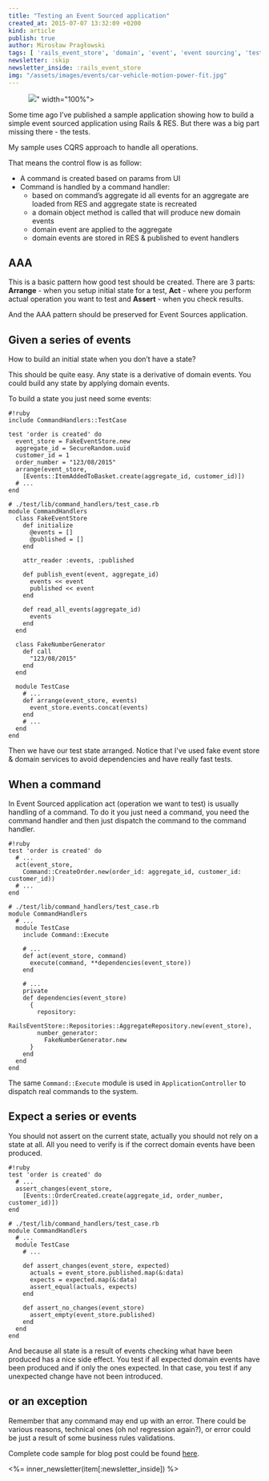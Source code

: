 ```yaml
---
title: "Testing an Event Sourced application"
created_at: 2015-07-07 13:32:09 +0200
kind: article
publish: true
author: Mirosław Pragłowski
tags: [ 'rails_event_store', 'domain', 'event', 'event sourcing', 'tests', 'TDD' ]
newsletter: :skip
newsletter_inside: :rails_event_store
img: "/assets/images/events/car-vehicle-motion-power-fit.jpg"
---
```


<p>
  <figure>
    <img src="<%= src_fit("events/car-vehicle-motion-power.jpg") %>" width="100%">
  </figure>
</p>

Some time ago I’ve published a sample application showing how to build a simple event sourced application using Rails &amp; RES. But there was a big part missing there - the tests.

My sample uses CQRS approach to handle all operations.

<!-- more -->

That means the control flow is as follow:

* A command is created based on params from UI
* Command is handled by a command handler:
  * based on command’s aggregate id all events for an aggregate are loaded from RES and aggregate state is recreated
  * a domain object method is called that will produce new domain events
  * domain event are applied to the aggregate
  * domain events are stored in RES & published to event handlers

## AAA
This is a basic pattern how good test should be created. There are 3 parts: **Arrange** - when you setup initial state for a test, **Act** - where you perform actual operation you want to test and **Assert** - when you check results.

And the AAA pattern should be preserved for Event Sources application.

## Given a series of events
How to build an initial state when you don’t have a state?

This should be quite easy. Any state is a derivative of domain events. You could build any state by applying domain events.

To build a state you just need some events:

```
#!ruby
include CommandHandlers::TestCase

test 'order is created' do
  event_store = FakeEventStore.new
  aggregate_id = SecureRandom.uuid
  customer_id = 1
  order_number = "123/08/2015"
  arrange(event_store,
    [Events::ItemAddedToBasket.create(aggregate_id, customer_id)])
  # ...
end

# ./test/lib/command_handlers/test_case.rb
module CommandHandlers
  class FakeEventStore
    def initialize
      @events = []
      @published = []
    end

    attr_reader :events, :published

    def publish_event(event, aggregate_id)
      events << event
      published << event
    end

    def read_all_events(aggregate_id)
      events
    end
  end

  class FakeNumberGenerator
    def call
      "123/08/2015"
    end
  end

  module TestCase
    # ...
    def arrange(event_store, events)
      event_store.events.concat(events)
    end
    # ...
  end
end
```

Then we have our test state arranged. Notice that I've used fake event store & domain services to avoid dependencies and have really fast tests.

## When a command

In Event Sourced application act (operation we want to test) is usually handling of a command. To do it you just need a command, you need the command handler and then just dispatch the command to the command handler.

```
#!ruby
test 'order is created' do
  # ...
  act(event_store,
    Command::CreateOrder.new(order_id: aggregate_id, customer_id: customer_id))
  # ...
end

# ./test/lib/command_handlers/test_case.rb
module CommandHandlers
  # ...
  module TestCase
    include Command::Execute

    # ...
    def act(event_store, command)
      execute(command, **dependencies(event_store))
    end

    # ...
    private
    def dependencies(event_store)
      {
        repository:
          RailsEventStore::Repositories::AggregateRepository.new(event_store),
        number_generator:
          FakeNumberGenerator.new
      }
    end
  end
end
```

The same `Command::Execute` module is used in `ApplicationController` to dispatch real commands to the system.

## Expect a series or events

You should not assert on the current state, actually you should not rely on a state at all. All you need to verify is if the correct domain events have been produced.

```
#!ruby
test 'order is created' do
  # ...
  assert_changes(event_store,
    [Events::OrderCreated.create(aggregate_id, order_number, customer_id)])
end

# ./test/lib/command_handlers/test_case.rb
module CommandHandlers
  # ...
  module TestCase
    # ...

    def assert_changes(event_store, expected)
      actuals = event_store.published.map(&:data)
      expects = expected.map(&:data)
      assert_equal(actuals, expects)
    end

    def assert_no_changes(event_store)
      assert_empty(event_store.published)
    end
  end
end
```

And because all state is a result of events checking what have been produced has a nice side effect. You test if all expected domain events have been produced and if only the ones expected. In that case, you test if any unexpected change have not been introduced.

## or an exception

Remember that any command may end up with an error. There could be various reasons, technical ones (oh no! regression again?), or error could be just a result of some business rules validations.

Complete code sample for blog post could be found [here](https://github.com/mpraglowski/cqrs-es-sample-with-res).

<%= inner_newsletter(item[:newsletter_inside]) %>
